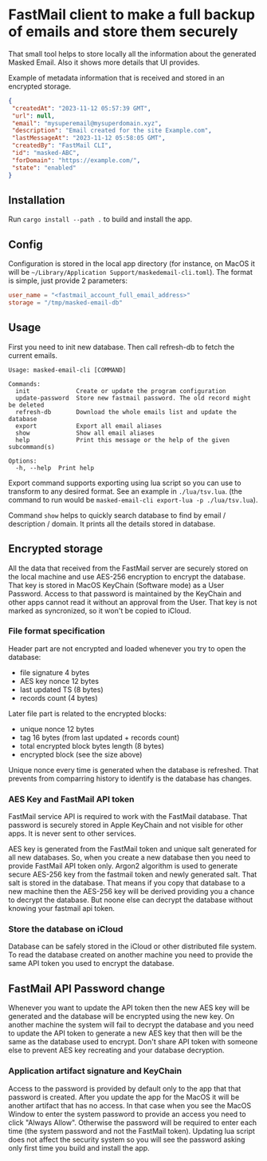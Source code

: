 # FastMail client to make a full backup of emails and store them securely

That small tool helps to store locally all the information about the generated Masked Email. Also it shows more details that UI provides.

Example of metadata information that is received and stored in an encrypted storage.

```json
{
 "createdAt": "2023-11-12 05:57:39 GMT",
 "url": null,
 "email": "mysuperemail@mysuperdomain.xyz",
 "description": "Email created for the site Example.com",
 "lastMessageAt": "2023-11-12 05:58:05 GMT",
 "createdBy": "FastMail CLI",
 "id": "masked-ABC",
 "forDomain": "https://example.com/",
 "state": "enabled"
}
```

## Installation

Run `cargo install --path .` to build and install the app.

## Config

Configuration is stored in the local app directory (for instance, on MacOS it will be `~/Library/Application Support/maskedemail-cli.toml`). The format is simple, just provide 2 parameters:
```toml
user_name = "<fastmail_account_full_email_address>"
storage = "/tmp/masked-email-db"
```

## Usage

First you need to init new database. Then call refresh-db to fetch the current emails.

```text
Usage: masked-email-cli [COMMAND]

Commands:
  init             Create or update the program configuration
  update-password  Store new fastmail password. The old record might be deleted
  refresh-db       Download the whole emails list and update the database
  export           Export all email aliases
  show             Show all email aliases
  help             Print this message or the help of the given subcommand(s)

Options:
  -h, --help  Print help
```

Export command supports exporting using lua script so you can use to transform to any desired format. See an example in `./lua/tsv.lua`.
(the command to run would be `masked-email-cli export-lua -p ./lua/tsv.lua`).

Command `show` helps to quickly search database to find by email / description / domain. It prints all the details stored in database.

## Encrypted storage

All the data that received from the FastMail server are securely stored on the local machine and use AES-256 encryption to encrypt the database. That key
is stored in MacOS KeyChain (Software mode) as a User Password. Access to that password is maintained by the KeyChain and other apps cannot read it without an
approval from the User. That key is not marked as syncronized, so it won't be copied to iCloud.

### File format specification

Header part are not encrypted and loaded whenever you try to open the database:

- file signature 4 bytes
- AES key nonce 12 bytes
- last updated TS (8 bytes)
- records count (4 bytes)

Later file part is related to the encrypted blocks:

- unique nonce 12 bytes
- tag 16 bytes (from last updated + records count)
- total encrypted block bytes length (8 bytes)
- encrypted block (see the size above)

Unique nonce every time is generated when the database is refreshed. That prevents from comparring history to identify is the database has changes.

### AES Key and FastMail API token

FastMail service API is required to work with the FastMail database. That password is securely stored in Apple KeyChain and not visible for other apps. It is
never sent to other services.

AES key is generated from the FastMail token and unique salt generated for all new databases. So, when you create a new database then you need to  
provide FastMail API token only. Argon2 algorithm is used to generate secure AES-256 key from the fastmail token and newly generated salt. That salt is stored
in the database. That means if you copy that database to a new machine then the AES-256 key will be derived providing you a chance to decrypt the database. But
noone else can decrypt the database without knowing your fastmail api token.

### Store the database on iCloud

Database can be safely stored in the iCloud or other distributed file system. To read the database created on another machine you need to provide the same API token
you used to encrypt the database.

## FastMail API Password change

Whenever you want to update the API token then the new AES key will be generated and the database will be encrypted using the new key. On another
machine the system will fail to decrypt the database and you need to update the API token to generate a new AES key that then will be
the same as the database used to encrypt. Don't share API token with someone else to prevent AES key recreating and your database decryption.

### Application artifact signature and KeyChain

Access to the password is provided by default only to the app that that password is created. After you update the app for the MacOS it will be another artifact
that has no access. In that case when you see the MacOS Window to enter the system password to provide an access you need to click "Always Allow". Otherwise the
password will be required to enter each time (the system password and not the FastMail token). Updating lua script does not affect the security system so you will
see the password asking only first time you build and install the app.

